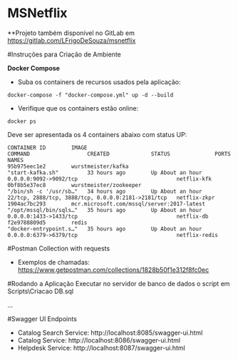 # **MSNetflix**

**Projeto também disponível no GitLab em https://gitlab.com/LFrigoDeSouza/msnetflix

#Instruções para Criação de Ambiente

**Docker Compose**
* Suba os containers de recursos usados pela aplicação:

`docker-compose -f "docker-compose.yml" up -d --build`

* Verifique que os containers estão online:

`docker ps`

Deve ser apresentada os 4 containers abaixo com status UP: 
```
CONTAINER ID        IMAGE                                        COMMAND                  CREATED             STATUS              PORTS                                                NAMES
95b975eec1e2        wurstmeister/kafka                           "start-kafka.sh"         33 hours ago        Up About an hour    0.0.0.0:9092->9092/tcp                               netflix-kfk
0bf8b5e37ec8        wurstmeister/zookeeper                       "/bin/sh -c '/usr/sb…"   34 hours ago        Up About an hour    22/tcp, 2888/tcp, 3888/tcp, 0.0.0.0:2181->2181/tcp   netflix-zkpr
1904ac7bc293        mcr.microsoft.com/mssql/server:2017-latest   "/opt/mssql/bin/sqls…"   35 hours ago        Up About an hour    0.0.0.0:1433->1433/tcp                               netflix-db
f2e9788809d5        redis                                        "docker-entrypoint.s…"   35 hours ago        Up About an hour    0.0.0.0:6379->6379/tcp                               netflix-redis
```

#Postman Collection with requests
* Exemplos de chamadas:
https://www.getpostman.com/collections/1828b50f1e312f8fc0ec

#Rodando a Aplicação
Executar no servidor de banco de dados o script em Scripts\Criacao DB.sql

...

#Swagger UI Endpoints
* Catalog Search Service: http://localhost:8085/swagger-ui.html
* Catalog Service: http://localhost:8086/swagger-ui.html
* Helpdesk Service: http://localhost:8087/swagger-ui.html